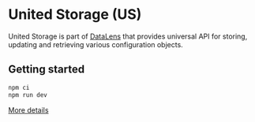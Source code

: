 # United Storage (US)

United Storage is part of [DataLens](https://datalens.tech) that provides universal API for storing, updating and retrieving various configuration objects.

## Getting started


```sh
npm ci
npm run dev
```

[More details](https://github.com/datalens-tech/datalens)
